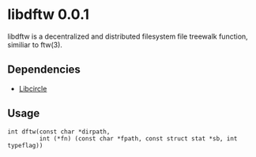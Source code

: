 libdftw 0.0.1
===============
libdftw is a decentralized and distributed filesystem file treewalk function, similiar to ftw(3).

Dependencies
------------
* [Libcircle](http://github.com/hpc/libcircle)

Usage
-----

```
int dftw(const char *dirpath,
         int (*fn) (const char *fpath, const struct stat *sb, int typeflag))
```
